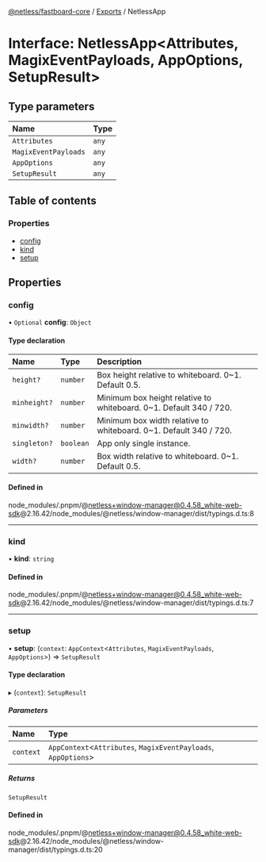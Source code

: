 [@netless/fastboard-core](../README.md) / [Exports](../modules.md) / NetlessApp

# Interface: NetlessApp<Attributes, MagixEventPayloads, AppOptions, SetupResult\>

## Type parameters

| Name | Type |
| :------ | :------ |
| `Attributes` | `any` |
| `MagixEventPayloads` | `any` |
| `AppOptions` | `any` |
| `SetupResult` | `any` |

## Table of contents

### Properties

- [config](NetlessApp.md#config)
- [kind](NetlessApp.md#kind)
- [setup](NetlessApp.md#setup)

## Properties

### config

• `Optional` **config**: `Object`

#### Type declaration

| Name | Type | Description |
| :------ | :------ | :------ |
| `height?` | `number` | Box height relative to whiteboard. 0~1. Default 0.5. |
| `minheight?` | `number` | Minimum box height relative to whiteboard. 0~1. Default 340 / 720. |
| `minwidth?` | `number` | Minimum box width relative to whiteboard. 0~1. Default 340 / 720. |
| `singleton?` | `boolean` | App only single instance. |
| `width?` | `number` | Box width relative to whiteboard. 0~1. Default 0.5. |

#### Defined in

node_modules/.pnpm/@netless+window-manager@0.4.58_white-web-sdk@2.16.42/node_modules/@netless/window-manager/dist/typings.d.ts:8

___

### kind

• **kind**: `string`

#### Defined in

node_modules/.pnpm/@netless+window-manager@0.4.58_white-web-sdk@2.16.42/node_modules/@netless/window-manager/dist/typings.d.ts:7

___

### setup

• **setup**: (`context`: `AppContext`<`Attributes`, `MagixEventPayloads`, `AppOptions`\>) => `SetupResult`

#### Type declaration

▸ (`context`): `SetupResult`

##### Parameters

| Name | Type |
| :------ | :------ |
| `context` | `AppContext`<`Attributes`, `MagixEventPayloads`, `AppOptions`\> |

##### Returns

`SetupResult`

#### Defined in

node_modules/.pnpm/@netless+window-manager@0.4.58_white-web-sdk@2.16.42/node_modules/@netless/window-manager/dist/typings.d.ts:20
